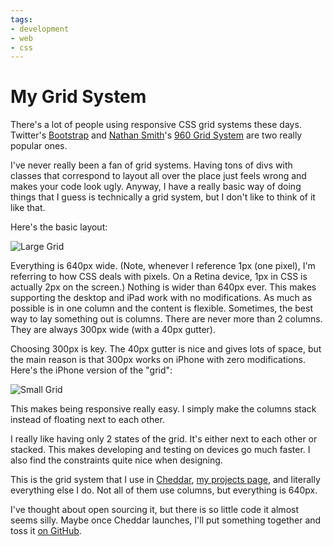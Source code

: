 ```yaml
---
tags:
- development
- web
- css
---
```


# My Grid System

There's a lot of people using responsive CSS grid systems these days. Twitter's [Bootstrap](http://twitter.github.com/bootstrap) and [Nathan Smith](http://sonspring.com)'s [960 Grid System](http://960.gs) are two really popular ones.

I've never really been a fan of grid systems. Having tons of divs with classes that correspond to layout all over the place just feels wrong and makes your code look ugly. Anyway, I have a really basic way of doing things that I guess is technically a grid system, but I don't like to think of it like that.

Here's the basic layout:

![Large Grid](0F1M033X08260i013U2B1E1m2H173u3n.png)

Everything is 640px wide. (Note, whenever I reference 1px (one pixel), I'm referring to how CSS deals with pixels. On a Retina device, 1px in CSS is actually 2px on the screen.) Nothing is wider than 640px ever. This makes supporting the desktop and iPad work with no modifications. As much as possible is in one column and the content is flexible. Sometimes, the best way to lay something out is columns. There are never more than 2 columns. They are always 300px wide (with a 40px gutter).

Choosing 300px is key. The 40px gutter is nice and gives lots of space, but the main reason is that 300px works on iPhone with zero modifications. Here's the iPhone version of the "grid":

![Small Grid](0b0l2F2d42361F0K063N0S3B000m0s0w.png)

This makes being responsive really easy. I simply make the columns stack instead of floating next to each other.

I really like having only 2 states of the grid. It's either next to each other or stacked. This makes developing and testing on devices go much faster. I also find the constraints quite nice when designing.

This is the grid system that I use in [Cheddar](https://cheddarapp.com), [my projects page](http://soff.es/projects), and literally everything else I do. Not all of them use columns, but everything is 640px.

I've thought about open sourcing it, but there is so little code it almost seems silly. Maybe once Cheddar launches, I'll put something together and toss it [on GitHub](http://github.com/soffes).
